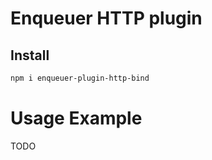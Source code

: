 # Enqueuer HTTP plugin 

## Install

```sh
npm i enqueuer-plugin-http-bind
```

# Usage Example
 TODO
